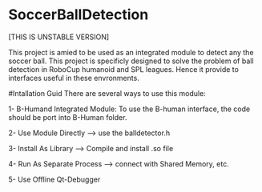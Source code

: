 # SoccerBallDetection
\[THIS IS UNSTABLE VERSION\]

This project is amied to be used as an integrated module to detect any the 
soccer ball. This project is specificly designed to solve the problem of ball 
detection in RoboCup humanoid and SPL leagues. Hence it provide to interfaces 
useful in these envronments.

#Intallation Guid
There are several ways to use this module:

1- B-Humand Integrated Module:
To use the B-human interface, the code should be port into B-Human folder.

2- Use Module Directly
--> use the balldetector.h

3- Install As Library
--> Compile and install .so file

4- Run As Separate Process
--> connect with Shared Memory, etc.

5- Use Offline Qt-Debugger
